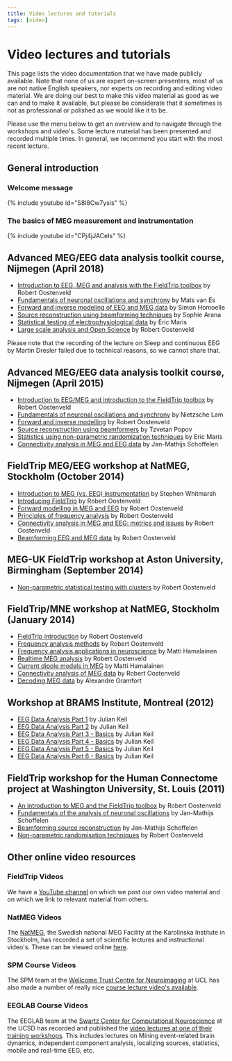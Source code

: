 ```yaml
---
title: Video lectures and tutorials
tags: [video]
---
```


# Video lectures and tutorials

This page lists the video documentation that we have made publicly available. Note that none of us are expert on-screen presenters, most of us are not native English speakers, nor experts on recording and editing video material. We are doing our best to make this video material as good as we can and to make it available, but please be considerate that it sometimes is not as professional or polished as we would like it to be.

Please use the menu below to get an overview and to navigate through the workshops and video's. Some lecture material has been presented and recorded multiple times. In general, we recommend you start with the most recent lecture.

## General introduction

### Welcome message

{% include youtube id="S8l8Cw7ysis" %}

### The basics of MEG measurement and instrumentation

{% include youtube id="CPj4jJACeIs" %}

## Advanced MEG/EEG data analysis toolkit course, Nijmegen (April 2018)

*  [Introduction to EEG, MEG and analysis with the FieldTrip toolbox](https://www.youtube.com/watch?v=7B4rDZYwQLM) by Robert Oostenveld
*  [Fundamentals of neuronal oscillations and synchrony](https://www.youtube.com/watch?v=dHTuzMsjVJA) by Mats van Es
*  [Forward and inverse modeling of EEG and MEG data](https://www.youtube.com/watch?v=3Q8HLHNieuI) by Simon Homoelle
*  [Source reconstruction using beamforming techniques](https://www.youtube.com/watch?v=pE0WAKd_Ve4) by Sophie Arana
*  [Statistical testing of electrophysiological data](https://www.youtube.com/watch?v=y-HCeOva33w) by Eric Maris
*  [Large scale analysis and Open Science](https://www.youtube.com/watch?v=4kkDZum2UaE) by Robert Oostenveld

Please note that the recording of the lecture on Sleep and continuous EEG by Martin Dresler failed due to technical reasons, so we cannot share that.

## Advanced MEG/EEG data analysis toolkit course, Nijmegen (April 2015)

*  [Introduction to EEG/MEG and introduction to the FieldTrip toolbox](https://www.youtube.com/watch?v=eUVL_twWNdk) by Robert Oostenveld
*  [Fundamentals of neuronal oscillations and synchrony](https://www.youtube.com/watch?v=vwPpSglPJTE) by Nietzsche Lam
*  [Forward and inverse modelling](https://www.youtube.com/watch?v=86f5_x9SVQQ) by Robert Oostenveld
*  [Source reconstruction using beamformers](https://www.youtube.com/watch?v=Ez72OFjSABs) by Tzvetan Popov
*  [Statistics using non-parametric randomization techniques](https://www.youtube.com/watch?v=x0hR-VsHZj8) by Eric Maris
*  [Connectivity analysis in MEG and EEG data](https://www.youtube.com/watch?v=ZBwh0Vm4fh4) by Jan-Mathijs Schoffelen

## FieldTrip MEG/EEG workshop at NatMEG, Stockholm (October 2014)

*  [Introduction to MEG (vs. EEG) instrumentation](https://www.youtube.com/watch?v=15Qs4fuPpes) by Stephen Whitmarsh
*  [Introducing FieldTrip](https://www.youtube.com/watch?v=zOxCqcYmIfA) by Robert Oostenveld
*  [Forward modelling in MEG and EEG](https://www.youtube.com/watch?v=4pVaY6f25w0) by Robert Oostenveld
*  [Principles of frequency analysis](https://www.youtube.com/watch?v=QLvsa1r1Voc) by Robert Oostenveld
*  [Connectivity analysis in MEG and EEG: metrics and issues](https://www.youtube.com/watch?v=-RpQklxbCsg) by Robert Oostenveld
*  [Beamforming EEG and MEG data](https://www.youtube.com/watch?v=7eS11DtbIPw) by Robert Oostenveld

## MEG-UK FieldTrip workshop at Aston University, Birmingham (September 2014)

*  [Non-parametric statistical testing with clusters](https://www.youtube.com/watch?v=vOSfabsDUNg) by Robert Oostenveld

## FieldTrip/MNE workshop at NatMEG, Stockholm (January 2014)

*  [FieldTrip introduction](https://www.youtube.com/watch?v=I1lQumrWFKs) by Robert Oostenveld
*  [Frequency analysis methods](https://www.youtube.com/watch?v=6EIBh5lHNSc) by Robert Oostenveld
*  [Frequency analysis applications in neuroscience](https://www.youtube.com/watch?v=7R5SmoG8pD0) by Matti Hamalainen
*  [Realtime MEG analysis](https://www.youtube.com/watch?v=nLaOcMMvcNI) by Robert Oostenveld
*  [Current dipole models in MEG](https://www.youtube.com/watch?v=pFdCWsqPEFg) by Matti Hamalainen
*  [Connectivity analysis of MEG data](https://www.youtube.com/watch?v=LKrxdrntWcQ) by Robert Oostenveld
*  [Decoding MEG data](https://www.youtube.com/watch?v=f3yrVfVtCUE) by Alexandre Gramfort

## Workshop at BRAMS Institute, Montreal (2012)

*  [EEG Data Analysis Part 1](http://vimeo.com/43116694) by Julian Keil
*  [EEG Data Analysis Part 2](http://vimeo.com/43120640) by Julian Keil
*  [EEG Data Analysis Part 3 - Basics](http://vimeo.com/45658196) by Julian Keil
*  [EEG Data Analysis Part 4 - Basics](http://vimeo.com/46230253) by Julian Keil
*  [EEG Data Analysis Part 5 - Basics](http://vimeo.com/46444290) by Julian Keil
*  [EEG Data Analysis Part 6 - Basics](http://vimeo.com/45902548) by Julian Keil

## FieldTrip workshop for the Human Connectome project at Washington University, St. Louis (2011)

*  [An introduction to MEG and the FieldTrip toolbox](http://vimeo.com/21604990) by Robert Oostenveld
*  [Fundamentals of the analysis of neuronal oscillations](http://vimeo.com/21701689) by Jan-Mathijs Schoffelen
*  [Beamforming source reconstruction](http://vimeo.com/21717754) by Jan-Mathijs Schoffelen
*  [Non-parametric randomisation techniques](http://vimeo.com/21724687) by Robert Oostenveld

## Other online video resources

### FieldTrip Videos

We have a [YouTube channel](https://www.youtube.com/fieldtriptoolbox) on which we post our own video material and on which we link to relevant material from others.

### NatMEG Videos

The [NatMEG](https://www.natmeg.se), the Swedish national MEG Facility at the Karolinska Institute in Stockholm, has recorded a set of scientific lectures and instructional video's. These can be viewed online [here](http://natmeg.se/learnaboutmeg/index.html).

### SPM Course Videos

The SPM team at the [Wellcome Trust Centre for Neuroimaging](http://www.fil.ion.ucl.ac.uk) at UCL  has also made a number of really nice [course lecture video's available](http://www.fil.ion.ucl.ac.uk/spm/course/video/).

### EEGLAB Course Videos

The EEGLAB team at the [Swartz Center for Computational Neuroscience](https://sccn.ucsd.edu) at the UCSD has recorded and published the [video lectures at one of their training workshops](http://thesciencenetwork.org/programs/12th-eeglab-workshop). This includes lectures on Mining event-related brain dynamics, independent component analysis, localizing sources, statistics, mobile and real-time EEG, etc.
